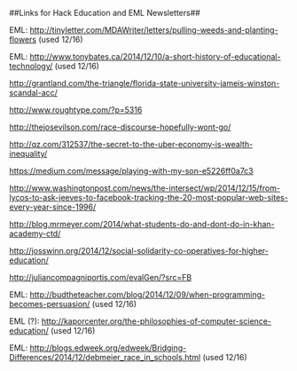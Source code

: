 ##Links for Hack Education and EML Newsletters##

EML: http://tinyletter.com/MDAWriter/letters/pulling-weeds-and-planting-flowers (used 12/16)

EML: http://www.tonybates.ca/2014/12/10/a-short-history-of-educational-technology/ (used 12/16)

http://grantland.com/the-triangle/florida-state-university-jameis-winston-scandal-acc/

http://www.roughtype.com/?p=5316

http://thejosevilson.com/race-discourse-hopefully-wont-go/

http://qz.com/312537/the-secret-to-the-uber-economy-is-wealth-inequality/

https://medium.com/message/playing-with-my-son-e5226ff0a7c3

http://www.washingtonpost.com/news/the-intersect/wp/2014/12/15/from-lycos-to-ask-jeeves-to-facebook-tracking-the-20-most-popular-web-sites-every-year-since-1996/

http://blog.mrmeyer.com/2014/what-students-do-and-dont-do-in-khan-academy-ctd/

http://josswinn.org/2014/12/social-solidarity-co-operatives-for-higher-education/

http://juliancompagniportis.com/evalGen/?src=FB

EML: http://budtheteacher.com/blog/2014/12/09/when-programming-becomes-persuasion/ (used 12/16)

EML (?): http://kaporcenter.org/the-philosophies-of-computer-science-education/ (used 12/16)

EML: http://blogs.edweek.org/edweek/Bridging-Differences/2014/12/debmeier_race_in_schools.html (used 12/16)

